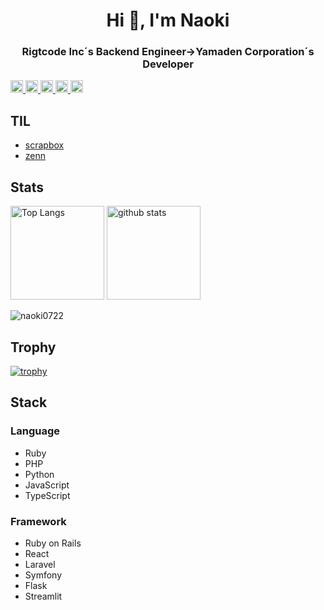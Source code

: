 <h1 align="center">Hi 👋, I'm Naoki</h1>

<h3 align="center">Rigtcode Inc´s Backend Engineer→Yamaden Corporation´s Developer</h3>

<p align="left">
  <a href="https://github.com/Naoki0722">
    <img height="20" src="https://komarev.com/ghpvc/?username=Naoki0722" />
  </a>
  <a href="https://github.com/Naoki0722">
    <img height="20" src="https://img.shields.io/github/followers/Naoki0722?label=follow&logo=github&style=flat" />
  </a>
  <a href="http://qiita.com/matsunao722">
    <img height="20" src="https://qiita-badge.apiapi.app/s/matsunao722/posts.svg" />
  </a>
  <a href="http://qiita.com/matsunao722">
    <img height="20" src="https://qiita-badge.apiapi.app/s/matsunao722/contributions.svg" />
  </a>
  <a href="https://zenn.dev/naoki0722">
    <img height="20" src="https://badgen.org/img/zenn/naoki0722/articles?style=plastic" />
  </a>
</p>

## TIL

- [scrapbox](https://scrapbox.io/stream/nao-til/)
- [zenn](https://zenn.dev/naoki0722)


## Stats

<p align="left"> 
  <img alt="Top Langs" height="150px" src="https://github-readme-stats.vercel.app/api/top-langs/?username=Naoki0722&layout=compact&show_icons=true&theme=onedark" />
  <img alt="github stats" height="150px" src="https://github-readme-stats.vercel.app/api?username=Naoki0722&theme=onedark&show_icons=ture" />
</p>

<p><img align="center" src="https://github-readme-streak-stats.herokuapp.com/?user=naoki0722&theme=onedark" alt="naoki0722" /></p>

## Trophy
[![trophy](https://github-profile-trophy.vercel.app/?username=Naoki0722&theme=onedark&column=7)](https://github.com/ryo-ma/github-profile-trophy)

## Stack

### Language
- Ruby
- PHP
- Python
- JavaScript
- TypeScript

### Framework
- Ruby on Rails
- React
- Laravel
- Symfony
- Flask
- Streamlit
